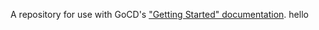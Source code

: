 A repository for use with GoCD's ["Getting Started" documentation](https://www.go.cd/getting-started/part-1/).
hello

